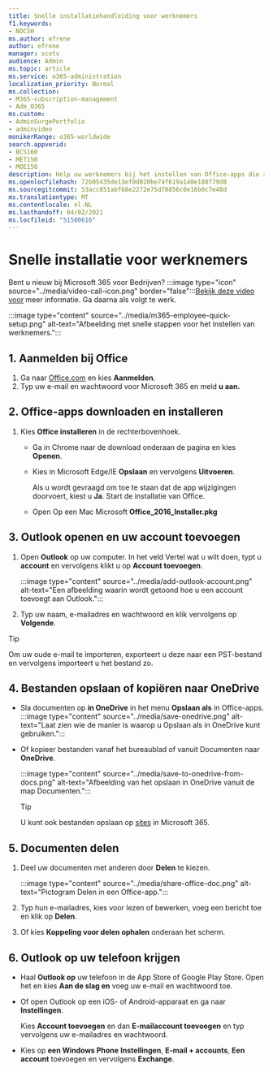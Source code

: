 ```yaml
---
title: Snelle installatiehandleiding voor werknemers
f1.keywords:
- NOCSH
ms.author: efrene
author: efrene
manager: scotv
audience: Admin
ms.topic: article
ms.service: o365-administration
localization_priority: Normal
ms.collection:
- M365-subscription-management
- Adm_O365
ms.custom:
- AdminSurgePortfolio
- adminvideo
monikerRange: o365-worldwide
search.appverid:
- BCS160
- MET150
- MOE150
description: Help uw werknemers bij het instellen van Office-apps die ze krijgen met Microsoft 365 Business Premium.
ms.openlocfilehash: 72b05435de13ef0d020be74f619a140e188f79d8
ms.sourcegitcommit: 53acc851abf68e2272e75df0856c0e16b0c7e48d
ms.translationtype: MT
ms.contentlocale: nl-NL
ms.lasthandoff: 04/02/2021
ms.locfileid: "51580616"
---
```

# <a name="employee-quick-setup"></a>Snelle installatie voor werknemers

Bent u nieuw bij Microsoft 365 voor Bedrijven? :::image type="icon" source="../media/video-call-icon.png" border="false":::[Bekijk deze video voor](https://support.microsoft.com/office/d6466f0d-5d13-464a-adcb-00906ae87029) meer informatie. Ga daarna als volgt te werk.

:::image type="content" source="../media/m365-employee-quick-setup.png" alt-text="Afbeelding met snelle stappen voor het instellen van werknemers.":::

## <a name="1-sign-in-to-office"></a>1. Aanmelden bij Office

1. Ga naar [Office.com](https://office.com) en kies **Aanmelden**.
1. Typ uw e-mail en wachtwoord voor Microsoft 365 en meld **u aan.**

## <a name="2-download-and-install-office-apps"></a>2. Office-apps downloaden en installeren

1. Kies **Office installeren** in de rechterbovenhoek.
    - Ga in Chrome naar de download onderaan de pagina en kies **Openen**.
    - Kies in Microsoft Edge/IE **Opslaan** en vervolgens **Uitvoeren**.
    
        Als u wordt gevraagd om toe te staan dat de app wijzigingen doorvoert, kiest u **Ja**. Start de installatie van Office.
    - Open Op een Mac Microsoft **Office_2016_Installer.pkg**

## <a name="3-open-outlook-and-add-your-account"></a>3. Outlook openen en uw account toevoegen

1. Open **Outlook** op uw computer. In het veld Vertel wat u wilt doen, typt u **account** en vervolgens klikt u op **Account toevoegen**.

    :::image type="content" source="../media/add-outlook-account.png" alt-text="Een afbeelding waarin wordt getoond hoe u een account toevoegt aan Outlook.":::

1. Typ uw naam, e-mailadres en wachtwoord en klik vervolgens op **Volgende**.

> [!TIP]
> Om uw oude e-mail te importeren, exporteert u deze naar een PST-bestand en vervolgens importeert u het bestand zo.

## <a name="4-save-or-copy-files-to-onedrive"></a>4. Bestanden opslaan of kopiëren naar OneDrive

- Sla documenten op **in OneDrive** in het menu **Opslaan als** in Office-apps.
    :::image type="content" source="../media/save-onedrive.png" alt-text="Laat zien wie de manier is waarop u Opslaan als in OneDrive kunt gebruiken.":::

- Of kopieer bestanden vanaf het bureaublad of vanuit Documenten naar **OneDrive**.

    :::image type="content" source="../media/save-to-onedrive-from-docs.png" alt-text="Afbeelding van het opslaan in OneDrive vanuit de map Documenten.":::

    > [!TIP]
    > U kunt ook bestanden opslaan op [sites](https://support.microsoft.com/office/d18d21a0-1f9f-4f6c-ac45-d52afa0a4a2e) in Microsoft 365.

## <a name="5-share-documents"></a>5. Documenten delen

1. Deel uw documenten met anderen door **Delen** te kiezen.

    :::image type="content" source="../media/share-office-doc.png" alt-text="Pictogram Delen in een Office-app.":::

1. Typ hun e-mailadres, kies voor lezen of bewerken, voeg een bericht toe en klik op **Delen**.
1. Of kies **Koppeling voor delen ophalen** onderaan het scherm.

## <a name="6-get-outlook-on-your-phone"></a>6. Outlook op uw telefoon krijgen

- Haal **Outlook op** uw telefoon in de App Store of Google Play Store. Open het en kies **Aan de slag en** voeg uw e-mail en wachtwoord toe.
- Of open Outlook op een iOS- of Android-apparaat en ga naar **Instellingen**.

    Kies **Account toevoegen** en dan **E-mailaccount toevoegen** en typ vervolgens uw e-mailadres en wachtwoord.
- Kies op **een Windows Phone** **Instellingen**, **E-mail + accounts**, **Een account** toevoegen en vervolgens **Exchange**.